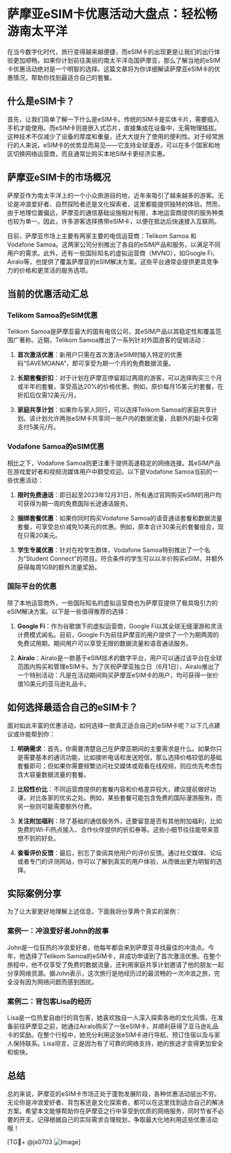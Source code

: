 # 萨摩亚eSIM卡优惠活动大盘点：轻松畅游南太平洋

在当今数字化时代，旅行变得越来越便捷，而eSIM卡的出现更是让我们的出行体验更加顺畅。如果你计划前往美丽的南太平洋岛国萨摩亚，那么了解当地的eSIM卡优惠活动绝对是一个明智的选择。这篇文章将为你详细解读萨摩亚eSIM卡的优惠情况，帮助你找到最适合自己的套餐。

## 什么是eSIM卡？

首先，让我们简单了解一下什么是eSIM卡。传统的SIM卡是实体卡片，需要插入手机才能使用。而eSIM卡则是嵌入式芯片，直接集成在设备中，无需物理插拔。这种技术不仅减少了设备的厚度和重量，还大大提升了使用的便利性。对于经常旅行的人来说，eSIM卡的优势显而易见——它支持全球漫游，可以在多个国家和地区切换网络运营商，而且通常比购买本地SIM卡更经济实惠。

## 萨摩亚eSIM卡的市场概况

萨摩亚作为南太平洋上的一个小众旅游目的地，近年来吸引了越来越多的游客。无论是冲浪爱好者、自然探险者还是文化探索者，这里都能提供独特的体验。然而，由于地理位置偏远，萨摩亚的通信基础设施相对有限，本地运营商提供的服务种类也较为单一。因此，许多游客选择携带eSIM卡，以便在抵达后快速接入互联网。

目前，萨摩亚市场上主要有两家主要的电信运营商：Telikom Samoa 和 Vodafone Samoa。这两家公司分别推出了各自的eSIM产品和服务，以满足不同用户的需求。此外，还有一些国际知名的虚拟运营商（MVNO），如Google Fi、Airalo等，也提供了覆盖萨摩亚的eSIM解决方案。这些平台通常会提供更具竞争力的价格和更灵活的服务选项。

## 当前的优惠活动汇总

### Telikom Samoa的eSIM优惠

Telikom Samoa是萨摩亚最大的国有电信公司，其eSIM产品以其稳定性和覆盖范围广著称。近期，Telikom Samoa推出了一系列针对外国游客的促销活动：

1. **首次激活优惠**：新用户只需在首次激活eSIM时输入特定的优惠码“SAVEMOANA”，即可享受为期一个月的免费数据流量。
   
2. **长期套餐折扣**：对于计划在萨摩亚停留超过两周的游客，可以选择购买三个月或半年的套餐，享受高达20%的价格优惠。例如，原价每月15美元的套餐，在折扣后仅需12美元/月。

3. **家庭共享计划**：如果你与家人同行，可以选择Telikom Samoa的家庭共享计划。该计划允许两张eSIM卡共享同一账户内的数据流量，且额外的副卡仅需支付5美元/月。

### Vodafone Samoa的eSIM优惠

相比之下，Vodafone Samoa则更注重于提供高速稳定的网络连接。其eSIM产品在游戏爱好者和视频流媒体用户中颇受欢迎。以下是Vodafone Samoa当前的一些优惠活动：

1. **限时免费通话**：即日起至2023年12月31日，所有通过官网购买eSIM的用户均可获得为期一周的免费国际长途通话服务。

2. **捆绑套餐优惠**：如果你同时购买Vodafone Samoa的语音通话套餐和数据流量套餐，可享受总价减免10美元的优惠。例如，原本合计30美元的套餐组合，现在只需20美元。

3. **学生专属优惠**：针对在校学生群体，Vodafone Samoa特别推出了一个名为“Student Connect”的项目。符合条件的学生可以以半价购买eSIM，并额外获得每周1GB的额外流量奖励。

### 国际平台的优惠

除了本地运营商外，一些国际知名的虚拟运营商也为萨摩亚提供了极具吸引力的eSIM解决方案。以下是一些值得推荐的选择：

1. **Google Fi**：作为谷歌旗下的虚拟运营商，Google Fi以其全球无缝漫游和灵活计费模式闻名。目前，Google Fi为前往萨摩亚的用户提供了一个为期两周的免费试用期，期间用户可以享受无限的数据流量和语音通话服务。

2. **Airalo**：Airalo是一款基于eSIM技术的数字平台，用户可以通过该平台在全球范围内购买和管理eSIM卡。为了庆祝萨摩亚独立日（6月1日），Airalo推出了一个特别活动：凡是在活动期间购买萨摩亚eSIM卡的用户，均可获得一张价值10美元的亚马逊礼品卡。

## 如何选择最适合自己的eSIM卡？

面对如此丰富的优惠活动，如何选择一款真正适合自己的eSIM卡呢？以下几点建议或许能帮到你：

1. **明确需求**：首先，你需要清楚自己在萨摩亚期间的主要需求是什么。如果你只是需要基本的通讯功能，比如接听电话和发送短信，那么选择价格较低的基础套餐即可；但如果你需要频繁访问社交媒体或观看在线视频，则应优先考虑包含大容量数据流量的套餐。

2. **比较性价比**：不同运营商提供的套餐内容和价格差异较大，建议提前做好功课，对比各家的优劣之处。例如，某些套餐可能包含免费的国际漫游服务，而另一些则可能需要额外付费。

3. **关注附加福利**：除了基础的通信服务外，还要留意是否有其他附加福利，比如免费的Wi-Fi热点接入、合作伙伴提供的折扣券等。这些小细节往往能带来意想不到的好处。

4. **查看评价反馈**：最后，别忘了查阅其他用户的评价反馈。通过社交媒体、论坛或者专门的评测网站，你可以了解到真实的用户体验，从而做出更为明智的选择。

## 实际案例分享

为了让大家更好地理解上述信息，下面我将分享两个真实的案例：

### 案例一：冲浪爱好者John的故事

John是一位狂热的冲浪爱好者，他每年都会来到萨摩亚寻找最佳的冲浪点。今年，他选择了Telikom Samoa的eSIM卡，并成功申请到了首次激活优惠。在整个旅程中，他不仅享受了免费的数据流量，还利用家庭共享计划邀请了他的朋友一起分享网络资源。据John表示，这次旅行是他经历过的最流畅的一次冲浪之旅，完全没有因为网络问题而感到困扰。

### 案例二：背包客Lisa的经历

Lisa是一位热爱自由行的背包客，她喜欢独自一人深入探索各地的文化风情。在准备前往萨摩亚之前，她通过Airalo购买了一张eSIM卡，并顺利获得了亚马逊礼品卡的奖励。在整个行程中，她充分利用这张eSIM卡进行导航、预订住宿以及与家人保持联系。Lisa坦言，正是因为有了可靠的网络支持，她的旅途才变得更加安全和愉快。

## 总结

总的来说，萨摩亚的eSIM卡市场正处于蓬勃发展阶段，各种优惠活动层出不穷。无论你是冲浪爱好者、背包客还是文化探索者，都可以在这里找到适合自己的解决方案。希望本文能够帮助你在萨摩亚之行中享受到优质的网络服务，同时节省不必要的开支。记得根据自己的实际需求合理规划，争取最大化地利用这些优惠活动哦！

[TG💪+ @jx0703 ![Image](https://github.com/user-attachments/assets/dbca1d08-cadb-493c-b0ec-ad6f7a83f270)]